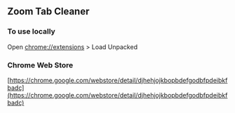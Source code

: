 ## Zoom Tab Cleaner

### To use locally
Open [chrome://extensions](chrome://extensions/) > Load Unpacked

### Chrome Web Store
[https://chrome.google.com/webstore/detail/djhehjojkbopbdefgodbfpdeibkfbadc](https://chrome.google.com/webstore/detail/djhehjojkbopbdefgodbfpdeibkfbadc)
